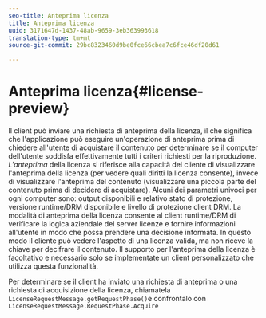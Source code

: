 ```yaml
---
seo-title: Anteprima licenza
title: Anteprima licenza
uuid: 3171647d-1437-48ab-9659-3eb363993618
translation-type: tm+mt
source-git-commit: 29bc8323460d9be0fce66cbea7c6fce46df20d61

---
```



# Anteprima licenza{#license-preview}

Il client può inviare una richiesta di anteprima della licenza, il che significa che l&#39;applicazione può eseguire un&#39;operazione di anteprima prima di chiedere all&#39;utente di acquistare il contenuto per determinare se il computer dell&#39;utente soddisfa effettivamente tutti i criteri richiesti per la riproduzione. *L&#39;anteprima* della licenza si riferisce alla capacità del cliente di visualizzare l&#39;anteprima della licenza (per vedere quali diritti la licenza consente), invece di visualizzare l&#39;anteprima del contenuto (visualizzare una piccola parte del contenuto prima di decidere di acquistare). Alcuni dei parametri univoci per ogni computer sono: output disponibili e relativo stato di protezione, versione runtime/DRM disponibile e livello di protezione client DRM. La modalità di anteprima della licenza consente al client runtime/DRM di verificare la logica aziendale del server licenze e fornire informazioni all&#39;utente in modo che possa prendere una decisione informata. In questo modo il cliente può vedere l&#39;aspetto di una licenza valida, ma non riceve la chiave per decifrare il contenuto. Il supporto per l&#39;anteprima della licenza è facoltativo e necessario solo se implementate un client personalizzato che utilizza questa funzionalità.

Per determinare se il client ha inviato una richiesta di anteprima o una richiesta di acquisizione della licenza, chiamatela `LicenseRequestMessage.getRequestPhase()`e confrontalo con `LicenseRequestMessage.RequestPhase.Acquire`

